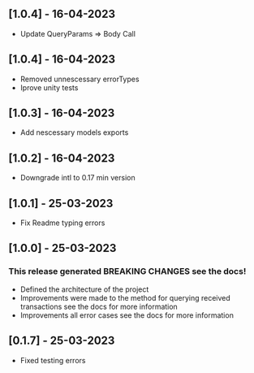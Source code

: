 ## [1.0.4] - 16-04-2023

- Update QueryParams => Body Call

## [1.0.4] - 16-04-2023

- Removed unnescessary errorTypes
- Iprove unity tests

## [1.0.3] - 16-04-2023

- Add nescessary models exports

## [1.0.2] - 16-04-2023

- Downgrade intl to 0.17 min version

## [1.0.1] - 25-03-2023

- Fix Readme typing errors

## [1.0.0] - 25-03-2023

### This release generated BREAKING CHANGES see the docs!

- Defined the architecture of the project
- Improvements were made to the method for querying received transactions see the docs for more information
- Improvements all error cases see the docs for more information

## [0.1.7] - 25-03-2023

- Fixed testing errors
